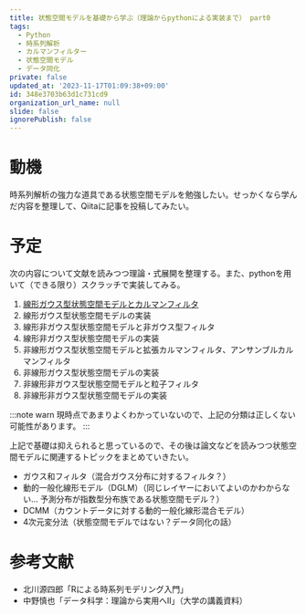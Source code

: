 ```yaml
---
title: 状態空間モデルを基礎から学ぶ（理論からpythonによる実装まで） part0
tags:
  - Python
  - 時系列解析
  - カルマンフィルター
  - 状態空間モデル
  - データ同化
private: false
updated_at: '2023-11-17T01:09:38+09:00'
id: 348e3703b63d1c731cd9
organization_url_name: null
slide: false
ignorePublish: false
---
```

# 動機
時系列解析の強力な道具である状態空間モデルを勉強したい。せっかくなら学んだ内容を整理して、Qiitaに記事を投稿してみたい。

# 予定
次の内容について文献を読みつつ理論・式展開を整理する。また、pythonを用いて（できる限り）スクラッチで実装してみる。
1. [線形ガウス型状態空間モデルとカルマンフィルタ](https://qiita.com/matsumoto616/items/d30091274784a28eb872)
1. 線形ガウス型状態空間モデルの実装
1. 線形非ガウス型状態空間モデルと非ガウス型フィルタ
1. 線形非ガウス型状態空間モデルの実装
1. 非線形ガウス型状態空間モデルと拡張カルマンフィルタ、アンサンブルカルマンフィルタ
1. 非線形ガウス型状態空間モデルの実装
1. 非線形非ガウス型状態空間モデルと粒子フィルタ
1. 非線形非ガウス型状態空間モデルの実装

:::note warn
現時点であまりよくわかっていないので、上記の分類は正しくない可能性があります。
:::

上記で基礎は抑えられると思っているので、その後は論文などを読みつつ状態空間モデルに関連するトピックをまとめていきたい。
- ガウス和フィルタ（混合ガウス分布に対するフィルタ？）
- 動的一般化線形モデル（DGLM）（同じレイヤーにおいてよいのかわからない... 予測分布が指数型分布族である状態空間モデル？）
- DCMM（カウントデータに対する動的一般化線形混合モデル）
- 4次元変分法（状態空間モデルではない？データ同化の話）


# 参考文献
- 北川源四郎「Rによる時系列モデリング入門」
- 中野慎也「データ科学：理論から実用へII」（大学の講義資料）
    
